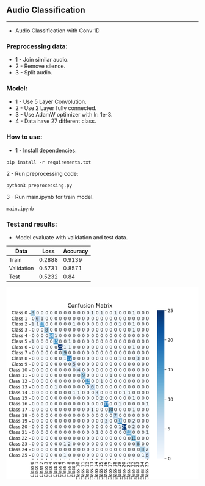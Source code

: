 ## Audio Classification

---

- Audio Classification with Conv 1D

### Preprocessing data:

- 1 - Join similar audio.
- 2 - Remove silence.
- 3 - Split audio.

### Model:

- 1 - Use 5 Layer Convolution.
- 2 - Use 2 Layer fully connected.
- 3 - Use AdamW optimizer with lr: 1e-3.
- 4 - Data have 27 different class.

### How to use:

- 1 - Install dependencies:
```shell
pip install -r requirements.txt
```
2 - Run preprocessing code:
```shell
python3 preprocessing.py
```
3 - Run main.ipynb for train model.
```text
main.ipynb
```

### Test and results:

- Model evaluate with validation and test data.

| Data       | Loss   | Accuracy |
|------------|--------|----------|
| Train      | 0.2888 | 0.9139   |       
| Validation | 0.5731 | 0.8571   |       
| Test       | 0.5232 | 0.84     |       

![image](confusion_matrix.png)
